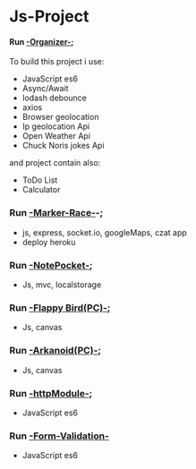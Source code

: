 # Js-Project

#### Run [-Organizer-](https://lukreaver.github.io/Js-Projects/Organizer-v.2.1/dist/index.html);

To build this project i use:
- JavaScript es6
- Async/Await
- lodash debounce
- axios
- Browser geolocation
- Ip geolocation Api
- Open Weather Api
- Chuck Noris jokes Api

and project contain also:
- ToDo List
- Calculator

### Run [-Marker-Race-](https://marker-race.herokuapp.com/)-;

+ js, express, socket.io, googleMaps, czat app
+ deploy heroku

### Run [-NotePocket-](https://lukreaver.github.io/Js-Projects/NotePocket/dist/index.html);

- Js, mvc, localstorage

### Run [-Flappy Bird(PC)-](https://lukreaver.github.io/Js-Projects/FlappyBird-JS-/index.html);

- Js, canvas

### Run [-Arkanoid(PC)-](https://lukreaver.github.io/Js-Projects/Arkanoid-Js/index.html);

- Js, canvas

### Run [-httpModule-](https://lukreaver.github.io/Js-Projects/httpModuleAsync/index.html);

- JavaScript es6

### Run [-Form-Validation-](https://lukreaver.github.io/Js-Projects/SurveyForm-ValidationModule/index.html)

- JavaScript es6
